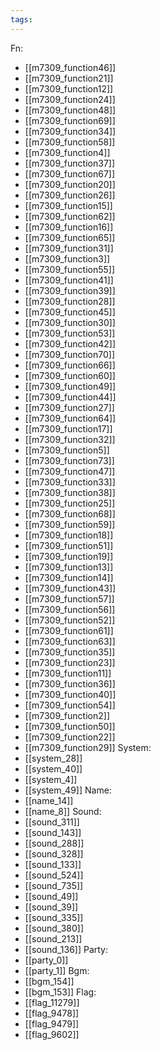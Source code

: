 ```yaml
---
tags:
---
```

Fn:
- [[m7309_function46]]
- [[m7309_function21]]
- [[m7309_function12]]
- [[m7309_function24]]
- [[m7309_function48]]
- [[m7309_function69]]
- [[m7309_function34]]
- [[m7309_function58]]
- [[m7309_function4]]
- [[m7309_function37]]
- [[m7309_function67]]
- [[m7309_function20]]
- [[m7309_function26]]
- [[m7309_function15]]
- [[m7309_function62]]
- [[m7309_function16]]
- [[m7309_function65]]
- [[m7309_function31]]
- [[m7309_function3]]
- [[m7309_function55]]
- [[m7309_function41]]
- [[m7309_function39]]
- [[m7309_function28]]
- [[m7309_function45]]
- [[m7309_function30]]
- [[m7309_function53]]
- [[m7309_function42]]
- [[m7309_function70]]
- [[m7309_function66]]
- [[m7309_function60]]
- [[m7309_function49]]
- [[m7309_function44]]
- [[m7309_function27]]
- [[m7309_function64]]
- [[m7309_function17]]
- [[m7309_function32]]
- [[m7309_function5]]
- [[m7309_function73]]
- [[m7309_function47]]
- [[m7309_function33]]
- [[m7309_function38]]
- [[m7309_function25]]
- [[m7309_function68]]
- [[m7309_function59]]
- [[m7309_function18]]
- [[m7309_function51]]
- [[m7309_function19]]
- [[m7309_function13]]
- [[m7309_function14]]
- [[m7309_function43]]
- [[m7309_function57]]
- [[m7309_function56]]
- [[m7309_function52]]
- [[m7309_function61]]
- [[m7309_function63]]
- [[m7309_function35]]
- [[m7309_function23]]
- [[m7309_function11]]
- [[m7309_function36]]
- [[m7309_function40]]
- [[m7309_function54]]
- [[m7309_function2]]
- [[m7309_function50]]
- [[m7309_function22]]
- [[m7309_function29]]
System:
- [[system_28]]
- [[system_40]]
- [[system_4]]
- [[system_49]]
Name:
- [[name_14]]
- [[name_8]]
Sound:
- [[sound_311]]
- [[sound_143]]
- [[sound_288]]
- [[sound_328]]
- [[sound_133]]
- [[sound_524]]
- [[sound_735]]
- [[sound_49]]
- [[sound_39]]
- [[sound_335]]
- [[sound_380]]
- [[sound_213]]
- [[sound_136]]
Party:
- [[party_0]]
- [[party_1]]
Bgm:
- [[bgm_154]]
- [[bgm_153]]
Flag:
- [[flag_11279]]
- [[flag_9478]]
- [[flag_9479]]
- [[flag_9602]]
